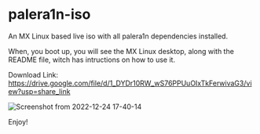 # palera1n-iso
An MX Linux based live iso with all palera1n dependencies installed.

When, you boot up, you will see the MX Linux desktop, along with the README file, witch has intructions on how to use it.

Download Link: https://drive.google.com/file/d/1_DYDr10RW_wS76PPUuOIxTkFerwivaG3/view?usp=share_link

![Screenshot from 2022-12-24 17-40-14](https://user-images.githubusercontent.com/22559857/209442875-45e7a7c9-d4e2-4126-a9b0-e6f65d8370a4.png)



Enjoy!
